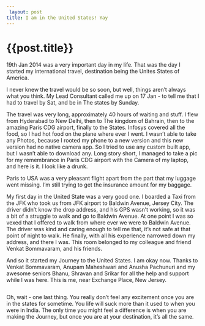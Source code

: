 ```yaml
---
 layout: post
title: I am in the United States! Yay
--- 
```

 {{post.title}}
======================================================
<p>19th Jan 2014 was a very important day in my life. That was the day I started my international travel, destination being the Unites States of America.</p>

<p>I never knew the travel would be so soon, but well, things aren&#8217;t always what you think. My Lead Consultant called me up on 17 Jan - to tell me that I had to travel by Sat, and be in The states by Sunday.</p>

<p>The travel was very long, approximately 40 hours of waiting and stuff. I flew from Hyderabad to New Delhi, then to The kingdom of Bahrain, then to the amazing Paris CDG airport, finally to the States. Infosys covered all the food, so I had hot food on the plane where ever I went. I wasn&#8217;t able to take any Photos, because I rooted my phone to a new version and this new version had no native camera app. So I tried to use any custom built app, but I wasn&#8217;t able to download any. Long story short, I managed to take a pic for my remembrance in Paris CDG airport with the Camera of my laptop, and here is it. I look like a drunk.
<img src="https://31.media.tumblr.com/7a5fb832b2f99fcbf096b62c9837f65d/tumblr_inline_n0ym0zq7Ts1r7tery.jpg" alt=""/></p>

<p>Paris to USA was a very pleasant flight apart from the part that my luggage went missing. I&#8217;m still trying to get the insurance amount for my baggage.</p>

<p>My first day in the United State was a very good one. I boarded a Taxi from the JFK who took us from JFK airport to Baldwin Avenue, Jersey City. The driver didn&#8217;t know the drop address, and his GPS wasn&#8217;t working, so it was a bit of a struggle to walk and go to Baldwin Avenue. At one point I was so vexed that I offered to walk from where ever we were to Baldwin Avenue. The driver was kind and caring enough to tell me that, it&#8217;s not safe at that point of night to walk. He finally, with all his experience narrowed down my address, and there I was. This room belonged to my colleague and friend Venkat Bommavaram, and his friends.</p>

<p>And so it started my Journey to the United States. I am okay now. Thanks to  Venkat Bommavaram, Anupam Maheshwari and Anusha Pachunuri and my awesome seniors Bhanu, Shravan and Srikar for all the help and support while I was here. This is me, near Exchange Place, New Jersey.</p>

<p><img src="https://31.media.tumblr.com/0bee19507e6ba44874bbd88c1b821fef/tumblr_inline_n0ymapPnIc1r7tery.jpg" alt=""/></p>

<p>Oh, wait - one last thing. You really don&#8217;t feel any excitement once you are in the states for sometime. You life will suck more than it used to when you were in India. The only time you might feel a difference is when you are making the Journey, but once you are at your destination, it&#8217;s all the same.</p>